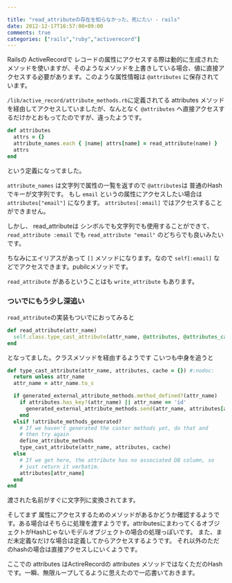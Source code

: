 ```yaml
---

title: "read_attributeの存在を知らなかった、死にたい - rails"
date: 2012-12-17T16:57:00+09:00
comments: true
categories: ["rails","ruby","activerecord"]
---
```


Railsの ActiveRecordで レコードの属性にアクセスする際は動的に生成されたメソッドを使いますが、そのようなメソッドを上書きしている場合、値に直接アクセスする必要があります。このような属性情報は `@attributes` に保存されています。

`/lib/active_record/attribute_methods.rb`に定義されてる attributes メソッドを経由してアクセスしていましたが、なんとなく `@attributes` へ直接アクセスするだけかとおもってたのですが、違ったようです。

```ruby
def attributes
  attrs = {}
  attribute_names.each { |name| attrs[name] = read_attribute(name) }
  attrs
end
```

という定義になってました。

`attribute_names` は文字列で属性の一覧を返すので `@attributes`は 普通のHashでキーが文字列です。
もし `email` というの属性にアクセスしたい場合は `attributes["email"]` になります。 `attributes[:email]` ではアクセスすることができません。

しかし、 read_attributeは シンボルでも文字列でも使用することができて、
`read_attribute :email` でも `read_attribute "email"` のどちらでも良いみたいです。

ちなみにエイリアスがあって `[]` メソッドになります。なので `self[:email]` などでアクセスできます。pubilcメソッドです。

`read_attribute` があるということはも `write_attribute` もあります。

### ついでにもう少し深追い 

`read_attribute`の実装もついでにおってみると

```ruby
def read_attribute(attr_name)
  self.class.type_cast_attribute(attr_name, @attributes, @attributes_cache)
end
```

となってました。クラスメソッドを経由するようです
こいつも中身を追うと


```ruby
def type_cast_attribute(attr_name, attributes, cache = {}) #:nodoc:
  return unless attr_name
  attr_name = attr_name.to_s

  if generated_external_attribute_methods.method_defined?(attr_name)
    if attributes.has_key?(attr_name) || attr_name == 'id'
      generated_external_attribute_methods.send(attr_name, attributes[attr_name], attributes, cache, attr_name)
    end
  elsif !attribute_methods_generated?
    # If we haven't generated the caster methods yet, do that and
    # then try again
    define_attribute_methods
    type_cast_attribute(attr_name, attributes, cache)
  else
    # If we get here, the attribute has no associated DB column, so
    # just return it verbatim.
    attributes[attr_name]
  end
end
```

渡された名前がすぐに文字列に変換されてます。

そしてまず 属性にアクセスするためのメソッドがあるかどうか確認するようです。ある場合はそちらに処理を渡すようです。attributesにまわってくるオブジェクトがHashじゃないモデルオブジェクトの場合の処理っぽいです。
また、まだ未定義なだけな場合は定義してからアクセスするようです。
それ以外のただのhashの場合は直接アクセスしにいくようです。

ここでの attributes はActireRecordの attributes メソッドではなくただのHashです。一瞬、無限ループしてるように思えたので一応書いておきます。
